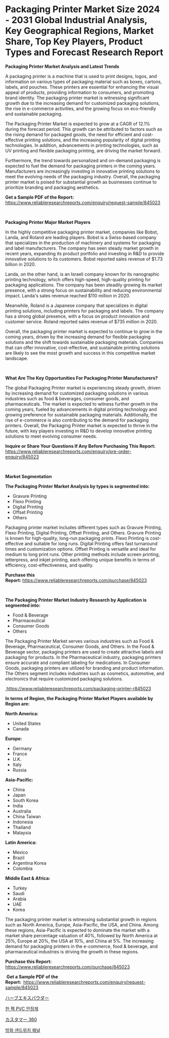 <p><h1>Packaging Printer Market Size 2024 - 2031 Global Industrial Analysis, Key Geographical Regions, Market Share, Top Key Players, Product Types and Forecast Research Report</h1></p><p><strong>Packaging Printer Market Analysis and Latest Trends</strong></p>
<p><p>A packaging printer is a machine that is used to print designs, logos, and information on various types of packaging material such as boxes, cartons, labels, and pouches. These printers are essential for enhancing the visual appeal of products, providing information to consumers, and promoting brand identity. The packaging printer market is witnessing significant growth due to the increasing demand for customized packaging solutions, the rise in e-commerce activities, and the growing focus on eco-friendly and sustainable packaging.</p><p>The Packaging Printer Market is expected to grow at a CAGR of 12.1% during the forecast period. This growth can be attributed to factors such as the rising demand for packaged goods, the need for efficient and cost-effective printing solutions, and the increasing popularity of digital printing technologies. In addition, advancements in printing technologies, such as UV printing and flexible packaging printing, are driving the market forward.</p><p>Furthermore, the trend towards personalized and on-demand packaging is expected to fuel the demand for packaging printers in the coming years. Manufacturers are increasingly investing in innovative printing solutions to meet the evolving needs of the packaging industry. Overall, the packaging printer market is poised for substantial growth as businesses continue to prioritize branding and packaging aesthetics.</p></p>
<p><strong>Get a Sample PDF of the Report:&nbsp;</strong> <a href="https://www.reliableresearchreports.com/enquiry/request-sample/845023">https://www.reliableresearchreports.com/enquiry/request-sample/845023</a></p>
<p>&nbsp;</p>
<p><strong>Packaging Printer Major Market Players</strong></p>
<p><p>In the highly competitive packaging printer market, companies like Bobst, Landa, and Roland are leading players. Bobst is a Swiss-based company that specializes in the production of machinery and systems for packaging and label manufacturers. The company has seen steady market growth in recent years, expanding its product portfolio and investing in R&D to provide innovative solutions to its customers. Bobst reported sales revenue of $1.73 billion in 2020.</p><p>Landa, on the other hand, is an Israeli company known for its nanographic printing technology, which offers high-speed, high-quality printing for packaging applications. The company has been steadily growing its market presence, with a strong focus on sustainability and reducing environmental impact. Landa's sales revenue reached $110 million in 2020.</p><p>Meanwhile, Roland is a Japanese company that specializes in digital printing solutions, including printers for packaging and labels. The company has a strong global presence, with a focus on product innovation and customer service. Roland reported sales revenue of $735 million in 2020.</p><p>Overall, the packaging printer market is expected to continue to grow in the coming years, driven by the increasing demand for flexible packaging solutions and the shift towards sustainable packaging materials. Companies that can offer innovative, cost-effective, and sustainable printing solutions are likely to see the most growth and success in this competitive market landscape.</p></p>
<p>&nbsp;</p>
<p><strong>What Are The Key Opportunities For Packaging Printer Manufacturers?</strong></p>
<p><p>The global Packaging Printer market is experiencing steady growth, driven by increasing demand for customized packaging solutions in various industries such as food & beverages, consumer goods, and pharmaceuticals. The market is expected to witness further growth in the coming years, fueled by advancements in digital printing technology and growing preference for sustainable packaging materials. Additionally, the rise of e-commerce is also contributing to the demand for packaging printers. Overall, the Packaging Printer market is expected to thrive in the future, with key players investing in R&D to develop innovative printing solutions to meet evolving consumer needs.</p></p>
<p><strong>Inquire or Share Your Questions If Any Before Purchasing This Report:</strong> <a href="https://www.reliableresearchreports.com/enquiry/pre-order-enquiry/845023">https://www.reliableresearchreports.com/enquiry/pre-order-enquiry/845023</a></p>
<p>&nbsp;</p>
<p><strong>Market Segmentation</strong></p>
<p><strong>The Packaging Printer Market Analysis by types is segmented into:</strong></p>
<p><ul><li>Gravure Printing</li><li>Flexo Printing</li><li>Digital Printing</li><li>Offset Printing</li><li>Others</li></ul></p>
<p><p>Packaging printer market includes different types such as Gravure Printing, Flexo Printing, Digital Printing, Offset Printing, and Others. Gravure Printing is known for high-quality, long-run packaging prints. Flexo Printing is cost-effective and suitable for long runs. Digital Printing offers fast turnaround times and customization options. Offset Printing is versatile and ideal for medium to long print runs. Other printing methods include screen printing, letterpress, and inkjet printing, each offering unique benefits in terms of efficiency, cost-effectiveness, and quality.</p></p>
<p><strong>Purchase this Report:&nbsp;</strong><a href="https://www.reliableresearchreports.com/purchase/845023">https://www.reliableresearchreports.com/purchase/845023</a></p>
<p>&nbsp;</p>
<p><strong>The Packaging Printer Market Industry Research by Application is segmented into:</strong></p>
<p><ul><li>Food & Beverage</li><li>Pharmaceutical</li><li>Consumer Goods</li><li>Others</li></ul></p>
<p><p>The Packaging Printer Market serves various industries such as Food & Beverage, Pharmaceutical, Consumer Goods, and Others. In the Food & Beverage sector, packaging printers are used to create attractive labels and packaging for products. In the Pharmaceutical industry, packaging printers ensure accurate and compliant labeling for medications. In Consumer Goods, packaging printers are utilized for branding and product information. The Others segment includes industries such as cosmetics, automotive, and electronics that require customized packaging solutions.</p></p>
<p><a href="https://www.reliableresearchreports.com/packaging-printer-r845023">&nbsp;https://www.reliableresearchreports.com/packaging-printer-r845023</a></p>
<p><strong>In terms of Region, the Packaging Printer Market Players available by Region are:</strong></p>
<p>
    <p> <strong> North America: </strong>
        <ul>
            <li>United States</li>
            <li>Canada</li>
        </ul>
        </p> 
    <p> <strong> Europe: </strong>
        <ul>
            <li>Germany</li>
            <li>France</li>
            <li>U.K.</li>
            <li>Italy</li>
            <li>Russia</li>
        </ul>
        </p> 
    <p> <strong> Asia-Pacific: </strong>
        <ul>
            <li>China</li>
            <li>Japan</li>
            <li>South Korea</li>
            <li>India</li>
            <li>Australia</li>
            <li>China Taiwan</li>
            <li>Indonesia</li>
            <li>Thailand</li>
            <li>Malaysia</li>
        </ul>
        </p> 
    <p> <strong> Latin America: </strong>
        <ul>
            <li>Mexico</li>
            <li>Brazil</li>
            <li>Argentina Korea</li>
            <li>Colombia</li>
        </ul>
        </p> 
    <p> <strong> Middle East & Africa: </strong>
        <ul>
            <li>Turkey</li>
            <li>Saudi</li>
            <li>Arabia</li>
            <li>UAE</li>
            <li>Korea</li>
        </ul>
    </p>
    </p>
<p><p>The packaging printer market is witnessing substantial growth in regions such as North America, Europe, Asia-Pacific, the USA, and China. Among these regions, Asia-Pacific is expected to dominate the market with a market share percentage valuation of 40%, followed by North America at 25%, Europe at 20%, the USA at 10%, and China at 5%. The increasing demand for packaging printers in the e-commerce, food & beverage, and pharmaceutical industries is driving the growth in these regions.</p></p>
<p><strong>Purchase this Report: </strong><a href="https://www.reliableresearchreports.com/purchase/845023">https://www.reliableresearchreports.com/purchase/845023</a></p>
<p>&nbsp;<strong>Get a Sample PDF of the Report:&nbsp;&nbsp;</strong><a href="https://www.reliableresearchreports.com/enquiry/request-sample/845023">https://www.reliableresearchreports.com/enquiry/request-sample/845023</a></p>
<p><strong></strong></p>
<p><p><a href="https://medium.com/@bertramveum2023/%E3%83%8F%E3%83%BC%E3%83%96%E6%8A%BD%E5%87%BA%E7%89%A9%E7%B2%89%E6%9C%AB%E5%B8%82%E5%A0%B4%E5%88%86%E6%9E%90-cagr-%E5%B8%82%E5%A0%B4%E3%82%BB%E3%82%B0%E3%83%A1%E3%83%B3%E3%83%86%E3%83%BC%E3%82%B7%E3%83%A7%E3%83%B3-%E3%81%8A%E3%82%88%E3%81%B3%E3%82%B0%E3%83%AD%E3%83%BC%E3%83%90%E3%83%AB%E7%94%A3%E6%A5%AD%E3%81%AE%E6%A6%82%E8%A6%81-573550e91b77">ハーブエキスパウダー</a></p><p><a href="https://medium.com/@alanperkins1921/2024%EB%85%84%EB%B6%80%ED%84%B0-2031%EB%85%84%EA%B9%8C%EC%A7%80%EC%9D%98-%EA%B8%B0%EA%B0%84%EC%97%90-%EB%8C%80%ED%95%9C-%EC%9B%90-%ED%8C%A9-pvc-%EC%95%88%EC%A0%95%EC%A0%9C-%EC%8B%9C%EC%9E%A5-%EB%B6%84%EC%84%9D-%EB%B0%8F-%EA%B7%9C%EB%AA%A8-%EC%98%88%EC%B8%A1-a4a9bee86537">한 팩 PVC 안정제</a></p><p><a href="https://medium.com/@samirmayert28/%E9%A1%A7%E5%AE%A2360%E5%B8%82%E5%A0%B4-2031%E5%B9%B4%E3%81%BE%E3%81%A7%E3%81%AE%E6%88%90%E5%8A%9F%E3%81%99%E3%82%8B%E3%83%93%E3%82%B8%E3%83%8D%E3%82%B9%E6%88%A6%E7%95%A5%E3%81%AE%E9%8D%B5-df4cbdccfab2">カスタマー 360</a></p><p><a href="https://medium.com/@jenniferstanley2022/%EC%86%8C%EB%B0%A9-%EB%B0%A9%ED%99%94-%ED%8C%A8%EB%84%90-%EC%8B%9C%EC%9E%A5-%EB%B3%B4%EA%B3%A0%EC%84%9C%EB%8A%94%EC%9D%B4-%EC%8B%9C%EC%9E%A5%EC%9D%98-%EC%B5%9C%EC%8B%A0-%ED%8A%B8%EB%A0%8C%EB%93%9C-%EB%B0%8F-%EC%84%B1%EC%9E%A5-%EA%B8%B0%ED%9A%8C%EB%A5%BC-%EB%B3%B4%EC%97%AC%EC%A4%8D%EB%8B%88%EB%8B%A4-1a41d95c6706">방화 샌드위치 패널</a></p></p>